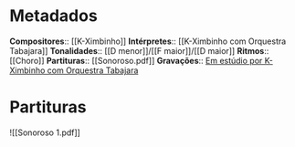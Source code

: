 # Metadados

**Compositores**:: [[K-Ximbinho]]
**Intérpretes**:: [[K-Ximbinho com Orquestra Tabajara]]
**Tonalidades**:: [[D menor]]/[[F maior]]/[[D maior]]
**Ritmos**:: [[Choro]]
**Partituras**:: [[Sonoroso.pdf]]
**Gravações**:: [Em estúdio por K-Ximbinho com Orquestra Tabajara](https://www.youtube.com/watch?v=_hCj6vhLCdM&ab_channel=K-Ximbinho-Topic)


# Partituras
![[Sonoroso 1.pdf]]